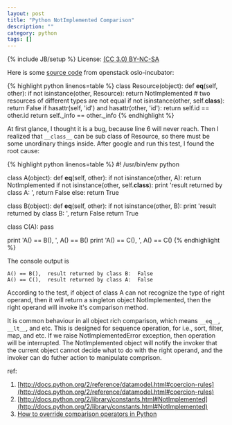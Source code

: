 ```yaml
---
layout: post
title: "Python NotImplemented Comparison"
description: ""
category: python
tags: []
---
```

{% include JB/setup %}
License: [(CC 3.0) BY-NC-SA](http://creativecommons.org/licenses/by-nc-sa/3.0/)

Here is some [source code](https://github.com/openstack/oslo-incubator/blob/master/openstack/common/apiclient/base.py) from openstack oslo-incubator:

{% highlight python linenos=table %}
class Resource(object):
    def __eq__(self, other):
        if not isinstance(other, Resource):
            return NotImplemented
        # two resources of different types are not equal
        if not isinstance(other, self.__class__):
            return False
        if hasattr(self, 'id') and hasattr(other, 'id'):
            return self.id == other.id
        return self._info == other._info
{% endhighlight %}

At first glance, I thought it is a bug, because line 6 will never reach. Then I realized that `__class__` can be sub class of Resource, so there must be some unordinary things inside. After google and run this test, I found the root cause:

{% highlight python linenos=table %}
#! /usr/bin/env python

class A(object):
    def __eq__(self, other):
        if not isinstance(other, A):
            return NotImplemented
        if not isinstance(other, self.__class__):
            print 'result returned by class A: ',
            return False
        else:
            return True

class B(object):
    def __eq__(self, other):
        if not isinstance(other, B):
            print 'result returned by class B: ',
            return False
        return True

class C(A):
    pass


print 'A() == B(), ', A() == B()
print 'A() == C(), ', A() == C()
{% endhighlight %}

The console output is

    A() == B(),  result returned by class B:  False
    A() == C(),  result returned by class A:  False

According to the test, if object of class A can not recognize the type of right operand, then it will return a singleton object NotImplemented, then the right operand will invoke it's comparison method.

It is common behaviour in all object rich comparison, which means `__eq__`, `__lt__`, and etc. This is designed for sequence operation, for i.e., sort, filter, map, and etc. If we raise NotImplementedError exception, then operation will be interrupted. The NotImplemented object will notify the invoker that the current object cannot decide what to do with the right operand, and the invoker can do futher action to manipulate comprison.

ref:
1. [http://docs.python.org/2/reference/datamodel.html#coercion-rules](http://docs.python.org/2/reference/datamodel.html#coercion-rules)
1. [http://docs.python.org/2/library/constants.html#NotImplemented](http://docs.python.org/2/library/constants.html#NotImplemented)
1. [How to override comparison operators in Python](http://jcalderone.livejournal.com/32837.html#)
